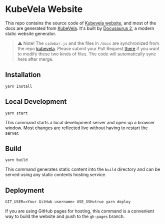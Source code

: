 # KubeVela Website

This repo contains the source code of [Kubevela website](http://kubevela.io/), and most of the docs are generated from [KubeVela](https://github.com/oam-dev/kubevela/tree/master/docs).
It's built by [Docusaurus 2](https://v2.docusaurus.io/), a modern static website generator.

> ⚠️ Note! The `sidebar.js` and the files in `/docs` are synchronized from the repo [kubevela](https://github.com/oam-dev/kubevela/tree/master/docs). 
> Please submit your Pull Request [there](https://github.com/oam-dev/kubevela) if you want to modify these two kinds of files.
> The code will automatically sync here after merge.

## Installation

```console
yarn install
```

## Local Development

```console
yarn start
```

This command starts a local development server and open up a browser window. Most changes are reflected live without having to restart the server.

## Build

```console
yarn build
```

This command generates static content into the `build` directory and can be served using any static contents hosting service.

## Deployment

```console
GIT_USER=<Your GitHub username> USE_SSH=true yarn deploy
```

If you are using GitHub pages for hosting, this command is a convenient way to build the website and push to the `gh-pages` branch.
